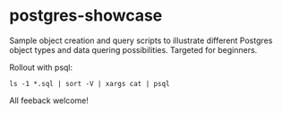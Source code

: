 # postgres-showcase

Sample object creation and query scripts to illustrate different Postgres object types and data quering possibilities.
Targeted for beginners.

Rollout with psql:

```
ls -1 *.sql | sort -V | xargs cat | psql
```

All feeback welcome!
